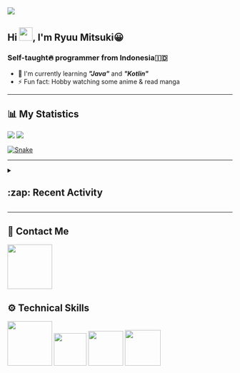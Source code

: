 <div id="header-badges">
    <!-- Profile Viewers -->
    <img src="https://komarev.com/ghpvc/?username=mitsuki31&color=blue&label=PROFILE+VIEWS">
</div>

## Hi <img src="https://media.giphy.com/media/hvRJCLFzcasrR4ia7z/giphy.gif" width="30px"/>, I'm Ryuu Mitsuki:grinning:
### Self-taught:fire: programmer from Indonesia:indonesia:

- :herb: I'm currently learning ***"Java"*** and ***"Kotlin"***
- :zap: Fun fact: Hobby watching some anime & read manga

---

## **:bar_chart: My Statistics**

<picture id="stats">
    <source 
            srcset="https://github-readme-stats.vercel.app/api?username=mitsuki31&show_icons=true&theme=tokyonight&include_all_commits=true&hide=stars&rank_icon=github"
            media="(prefers-color-scheme: dark)"
    />
    <source
            srcset="https://github-readme-stats.vercel.app/api?username=mitsuki31&show_icons=true&include_all_commits=true&hide=stars&rank_icon=github"
            media="(prefers-color-scheme: light), (prefers-color-scheme: no-preference)"
    />
    <img src="https://github-readme-stats.vercel.app/api?username=mitsuki31&show_icons=true&include_all_commits=true&hide=stars&rank_icon=github" />
</picture>

<picture id="top-langs">
    <source
            srcset="https://github-readme-stats.vercel.app/api/top-langs/?username=mitsuki31&layout=donut&theme=tokyonight&count_private=true&langs_count=8"
            media="(prefers-color-scheme: dark)"
    />
    <source
            srcset="https://github-readme-stats.vercel.app/api/top-langs/?username=mitsuki31&layout=donut&count_private=true&langs_count=8"
            media="(prefers-color-scheme: light), (prefers-color-scheme: no-preference)"
    />
    <img src="https://github-readme-stats.vercel.app/api/top-langs/?username=mitsuki31&layout=donut&langs_count=8&count_private=true" />
</picture>

[![Snake](https://github.com/mitsuki31/mitsuki31/blob/output/github-contribution-grid-snake.svg)](https://github.com/mitsuki31)

---

<details>
<summary><h2>:zap: Recent Activity</h2></summary>

<!--START_SECTION:activity-->
1. 🚀 Published release [v1.1.0](https://github.com/v1.1.0) in [mitsuki31/jmatrix](https://github.com/mitsuki31/jmatrix)
2. 🎉 Merged PR [#57](https://github.com/mitsuki31/jmatrix/pull/57) in [mitsuki31/jmatrix](https://github.com/mitsuki31/jmatrix)
3. 🗣 Commented on [#57](https://github.com/mitsuki31/jmatrix/issues/57) in [mitsuki31/jmatrix](https://github.com/mitsuki31/jmatrix)
4. 🗣 Commented on [#57](https://github.com/mitsuki31/jmatrix/issues/57) in [mitsuki31/jmatrix](https://github.com/mitsuki31/jmatrix)
5. 💪 Opened PR [#57](https://github.com/mitsuki31/jmatrix/pull/57) in [mitsuki31/jmatrix](https://github.com/mitsuki31/jmatrix)
6. 🗣 Commented on [#55](https://github.com/mitsuki31/jmatrix/issues/55) in [mitsuki31/jmatrix](https://github.com/mitsuki31/jmatrix)
7. 🎉 Merged PR [#55](https://github.com/mitsuki31/jmatrix/pull/55) in [mitsuki31/jmatrix](https://github.com/mitsuki31/jmatrix)
8. 💪 Opened PR [#55](https://github.com/mitsuki31/jmatrix/pull/55) in [mitsuki31/jmatrix](https://github.com/mitsuki31/jmatrix)
9. 🎉 Merged PR [#54](https://github.com/mitsuki31/jmatrix/pull/54) in [mitsuki31/jmatrix](https://github.com/mitsuki31/jmatrix)
10. 💪 Opened PR [#54](https://github.com/mitsuki31/jmatrix/pull/54) in [mitsuki31/jmatrix](https://github.com/mitsuki31/jmatrix)
<!--END_SECTION:activity-->
</details>

---

## **:iphone: Contact Me**
<div id="socials" align="left">
    <a href="https://twitter.com/ryuumitsuki31">
        <img
             src="https://img.shields.io/badge/Twitter-1DA1F2?style=for-the-badge&logo=twitter&logoColor=white"
             width="100px"
        >
    </a>
</div>


## **:gear: Technical Skills**
<div id="skills" align="left">
    <!-- Python -->
    <a>
        <img
             src="https://img.shields.io/badge/Python-14354C?style=for-the-badge&logo=python&logoColor=white"
             width="100px"
        >
    </a>
    <!-- C++ -->
    <a>
        <img
             src="https://img.shields.io/badge/C%2B%2B-00599C?style=for-the-badge&logo=c%2B%2B&logoColor=white"
             width="73px"
        >
    </a>
    <!-- Java -->
    <a>
        <img
             src="https://img.shields.io/badge/Java-ED8B00?style=for-the-badge&logo=openjdk&logoColor=white"
             width="78px"
        >
    </a>
    <!-- Ruby -->
    <a>
        <img
             src="https://img.shields.io/badge/Ruby-CC342D?style=for-the-badge&logo=ruby&logoColor=white"
             width="80px"
        >
    </a>
</div>
